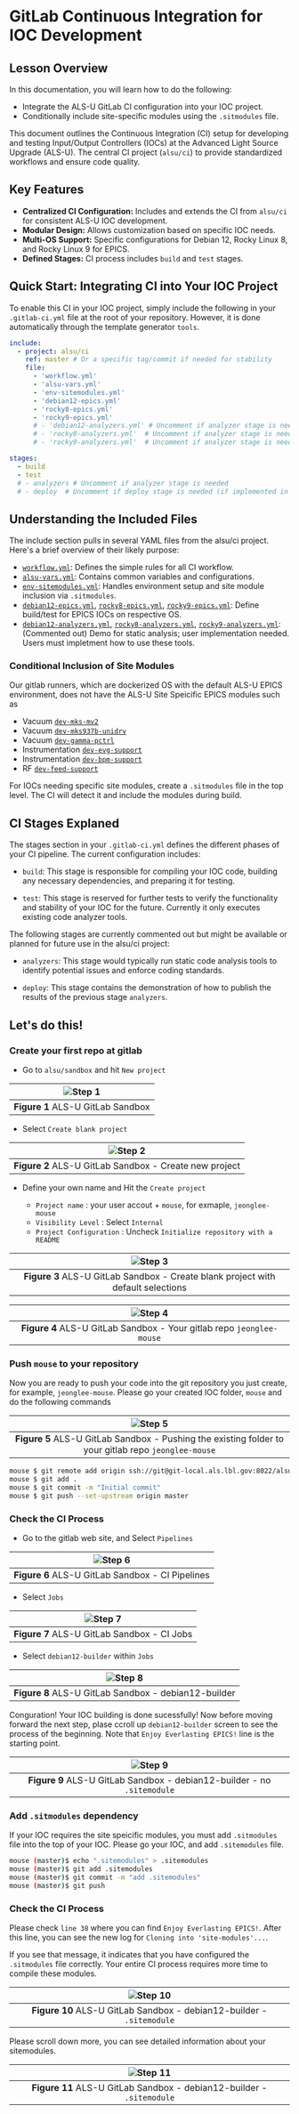 # GitLab Continuous Integration for IOC Development


## Lesson Overview

In this documentation, you will learn how to do the following:

* Integrate the ALS-U GitLab CI configuration into your IOC project.
* Conditionally include site-specific modules using the `.sitmodules` file.


This document outlines the Continuous Integration (CI) setup for developing and testing Input/Output Controllers (IOCs) at the Advanced Light Source Upgrade (ALS-U). The central CI project (`alsu/ci`) to provide standardized workflows and ensure code quality.


## Key Features

* **Centralized CI Configuration:** Includes and extends the CI from `alsu/ci` for consistent ALS-U IOC development.
* **Modular Design:** Allows customization based on specific IOC needs.
* **Multi-OS Support:** Specific configurations for Debian 12, Rocky Linux 8, and Rocky Linux 9 for EPICS.
* **Defined Stages:** CI process includes `build` and `test` stages.

## Quick Start: Integrating CI into Your IOC Project

To enable this CI in your IOC project, simply include the following in your `.gitlab-ci.yml` file at the root of your repository. However, it is done automatically through the template generator `tools`. 

```yaml
include:
  - project: alsu/ci
    ref: master # Or a specific tag/commit if needed for stability
    file:
      - 'workflow.yml'
      - 'alsu-vars.yml'
      - 'env-sitemodules.yml'
      - 'debian12-epics.yml'
      - 'rocky8-epics.yml'
      - 'rocky9-epics.yml'
      # - 'debian12-analyzers.yml' # Uncomment if analyzer stage is needed
      # - 'rocky8-analyzers.yml'  # Uncomment if analyzer stage is needed
      # - 'rocky9-analyzers.yml'  # Uncomment if analyzer stage is needed

stages:
  - build
  - test
  # - analyzers # Uncomment if analyzer stage is needed
  # - deploy  # Uncomment if deploy stage is needed (if implemented in alsu/ci)
```

## Understanding the Included Files

The include section pulls in several YAML files from the alsu/ci project. Here's a brief overview of their likely purpose:

* [`workflow.yml`](https://git.als.lbl.gov/alsu/ci/-/blob/master/workflow.yml): Defines the simple rules for all CI workflow.
* [`alsu-vars.yml`](https://git.als.lbl.gov/alsu/ci/-/blob/master/alsu-vars.yml): Contains common variables and configurations.
* [`env-sitemodules.yml`](https://git.als.lbl.gov/alsu/ci/-/blob/master/env-sitemodules.yml): Handles environment setup and site module inclusion via `.sitmodules`.
* [`debian12-epics.yml`](https://git.als.lbl.gov/alsu/ci/-/blob/master/debian12-epics.yml), [`rocky8-epics.yml`](https://git.als.lbl.gov/alsu/ci/-/blob/master/rocky8-epics.yml), [`rocky9-epics.yml`](https://git.als.lbl.gov/alsu/ci/-/blob/master/rocky9-epics.yml): Define build/test for EPICS IOCs on respective OS.
* [`debian12-analyzers.yml`](https://git.als.lbl.gov/alsu/ci/-/blob/master/debian12-analyzers.yml), [`rocky8-analyzers.yml`](https://git.als.lbl.gov/alsu/ci/-/blob/master/rocky8-analyzers.yml), [`rocky9-analyzers.yml`](https://git.als.lbl.gov/alsu/ci/-/blob/master/rocky9-analyzers.yml): (Commented out) Demo for static analysis; user implementation needed. Users must impletment how to use these tools.

### Conditional Inclusion of Site Modules
Our gitlab runners, which are dockerized OS with the default ALS-U EPICS environment, does not have the ALS-U Site Speicific EPICS modules such as

* Vacuum [`dev-mks-mv2`](https://git.als.lbl.gov/alsu/epics/modules/dev-mks-mv2)
* Vacuum [`dev-mks937b-unidrv`](https://git.als.lbl.gov/alsu/epics/modules/dev-mks937b-unidrv)
* Vacuum [`dev-gamma-pctrl`](https://git.als.lbl.gov/alsu/epics/modules/dev-gamma-pctrl)
* Instrumentation [`dev-evg-support`](https://git.als.lbl.gov/alsu/epics/modules/dev-evg-support)
* Instrumentation [`dev-bpm-support`](https://git.als.lbl.gov/alsu/epics/modules/dev-bpm-support)
* RF [`dev-feed-support`](https://git.als.lbl.gov/alsu/epics/modules/dev-feed-support)

For IOCs needing specific site modules, create a `.sitmodules` file in the top level. The CI will detect it and include the modules during build.


## CI Stages Explaned

The stages section in your `.gitlab-ci.yml` defines the different phases of your CI pipeline. The current configuration includes:

* `build`: This stage is responsible for compiling your IOC code, building any necessary dependencies, and preparing it for testing.

* `test`: This stage is reserved for further tests to verify the functionality and stability of your IOC for the future. Currently it only executes existing code analyzer tools.

The following stages are currently commented out but might be available or planned for future use in the alsu/ci project:

* `analyzers`: This stage would typically run static code analysis tools to identify potential issues and enforce coding standards.

* `deploy`: This stage contains the demonstration of how to publish the results of the previous stage `analyzers`. 

## Let's do this!

### Create your first repo at gitlab

* Go to `alsu/sandbox` and hit `New project`

|![Step 1](images/step1.png)|
| :---: |
|**Figure 1** ALS-U GitLab Sandbox|

* Select `Create blank project`

|![Step 2](images/step2.png)|
| :---: |
|**Figure 2** ALS-U GitLab Sandbox - Create new project|


* Define your own name and Hit the `Create project`

  * `Project name` : your user accout + `mouse`, for exmaple, `jeonglee-mouse`
  * `Visibility Level` : Select `Internal`
  * `Project Configuration` : Uncheck `Initialize repository with a README`

|![Step 3](images/step3.png)|
| :---: |
|**Figure 3** ALS-U GitLab Sandbox - Create blank project with default selections|

|![Step 4](images/step4.png)|
| :---: |
|**Figure 4** ALS-U GitLab Sandbox - Your gitlab repo `jeonglee-mouse`|


### Push `mouse` to your repository

Now you are ready to push your code into the git repository you just create, for example, `jeonglee-mouse`.
Please go your created IOC folder, `mouse` and do the following commands

|![Step 5](images/step5.png)|
| :---: |
|**Figure 5** ALS-U GitLab Sandbox - Pushing the existing folder to your gitlab repo `jeonglee-mouse`|


```bash
mouse $ git remote add origin ssh://git@git-local.als.lbl.gov:8022/alsu/sandbox/jeonglee-mouse.git
mouse $ git add .
mouse $ git commit -m "Initial commit"
mouse $ git push --set-upstream origin master
```

### Check the CI Process

* Go to the gitlab web site, and Select `Pipelines`

|![Step 6](images/step6.png)|
| :---: |
|**Figure 6** ALS-U GitLab Sandbox - CI Pipelines|

* Select `Jobs`

|![Step 7](images/step7-jobs.png)|
| :---: |
|**Figure 7** ALS-U GitLab Sandbox - CI Jobs|

* Select `debian12-builder` within `Jobs`

|![Step 8](images/step8-debian12.png)|
| :---: |
|**Figure 8** ALS-U GitLab Sandbox - debian12-builder|

Conguration! Your IOC building is done sucessfully! Now before moving forward the next step, plase ccroll up `debian12-builder` screen to see the process of the beginning. Note that `Enjoy Everlasting EPICS!` line is the starting point.


|![Step 9](images/step9-debian12-CI-no-sitemodules.png)|
| :---: |
|**Figure 9** ALS-U GitLab Sandbox - debian12-builder - no `.sitemodule`|


### Add `.sitmodules` dependency

If your IOC requires the site speicific modules, you must add `.sitmodules` file into the top of your IOC.
Please go your IOC, and add `.sitemodules` file. 

```bash
mouse (master)$ echo ".sitemodules" > .sitemodules
mouse (master)$ git add .sitemodules
mouse (master)$ git commit -m "add .sitemodules"
mouse (master)$ git push
```

### Check the CI Process

Please check `line 38` where you can find `Enjoy Everlasting EPICS!`. After this line, you can see the new log for `Cloning into 'site-modules'...`.

If you see that message, it indicates that you have configured the `.sitmodules` file correctly. Your entire CI process requires more time to compile these modules.

|![Step 10](images/step10-debian12-CI-sitemodules.png)|
| :---: |
|**Figure 10** ALS-U GitLab Sandbox - debian12-builder - `.sitemodule`|

Please scroll down more, you can see detailed information about your sitemodules.

|![Step 11](images/step11-debian12-CI-sitemodules.png)|
| :---: |
|**Figure 11** ALS-U GitLab Sandbox - debian12-builder - `.sitemodule`|

